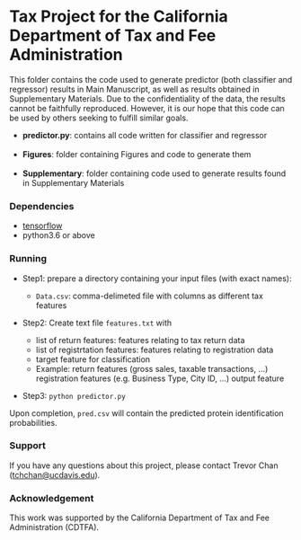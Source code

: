 # Tax Project for the California Department of Tax and Fee Administration

This folder contains the code used to generate predictor (both classifier and regressor) results in Main Manuscript, as well as results obtained in Supplementary Materials. Due to the confidentiality of the data, the results cannot be faithfully reproduced. However, it is our hope that this code can be used by others seeking to fulfill similar goals. 

* <b>predictor.py</b>: contains all code written for classifier and regressor <br /><br />
* <b>Figures</b>: folder containing Figures and code to generate them <br /><br />
* <b>Supplementary</b>: folder containing code used to generate results found in Supplementary Materials <br />

### Dependencies
* [tensorflow](http://torch.ch/docs/getting-started.html)
* python3.6 or above

### Running
* Step1: prepare a directory containing your input files (with exact names):

  * ```Data.csv```: comma-delimeted file with columns as different tax features

* Step2: Create text file ```features.txt``` with 

  * list of return features: features relating to tax return data
  * list of registrtation features: features relating to registration data
  * target feature for classification
  * Example: return features (gross sales, taxable transactions, ...) registration features (e.g. Business Type, City ID, ...) output feature

* Step3: ```python predictor.py```

Upon completion, ```pred.csv``` will contain the predicted protein identification probabilities.

### Support

If you have any questions about this project, please contact Trevor Chan (tchchan@ucdavis.edu).

### Acknowledgement

This work was supported by the California Department of Tax and Fee Administration (CDTFA).

